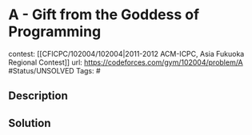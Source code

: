 # A - Gift from the Goddess of Programming

contest: [[CFICPC/102004/102004|2011-2012 ACM-ICPC, Asia Fukuoka Regional Contest]]
url: https://codeforces.com/gym/102004/problem/A
#Status/UNSOLVED
Tags: #

## Description

## Solution

